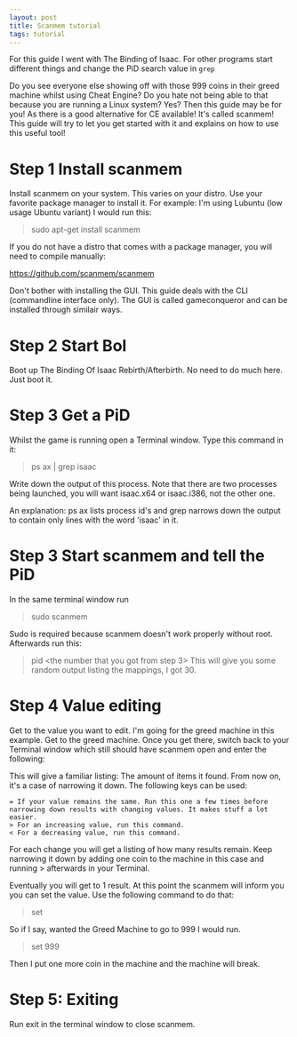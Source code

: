 ```yaml
---
layout: post
title: Scanmem tutorial
tags: tutorial
---
```

For this guide I went with The Binding of Isaac. For other programs start different things and change the PiD search value in `grep`

Do you see everyone else showing off with those 999 coins in their greed machine whilst using Cheat Engine? Do you hate not being able to that because you are running a Linux system? Yes? Then this guide may be for you! As there is a good alternative for CE available! It's called scanmem! This guide will try to let you get started with it and explains on how to use this useful tool!

Step 1 Install scanmem
=====
Install scanmem on your system. This varies on your distro. Use your favorite package manager to install it. For example: I'm using Lubuntu (low usage Ubuntu variant) I would run this:
> sudo apt-get install scanmem

If you do not have a distro that comes with a package manager, you will need to compile manually:

https://github.com/scanmem/scanmem

Don't bother with installing the GUI. This guide deals with the CLI (commandline interface only). The GUI is called gameconqueror and can be installed through similair ways.

Step 2 Start BoI
=====
Boot up The Binding Of Isaac Rebirth/Afterbirth. No need to do much here. Just boot it.

Step 3 Get a PiD
=====
Whilst the game is running open a Terminal window. Type this command in it:

> ps ax  | grep isaac

Write down the output of this process. Note that there are two processes being launched, you will want isaac.x64 or isaac.i386, not the other one.

An explanation: ps ax lists process id's and grep narrows down the output to contain only lines with the word 'isaac' in it.


Step 3 Start scanmem and tell the PiD
=====
In the same terminal window run
>sudo scanmem

Sudo is required because scanmem doesn't work properly without root. Afterwards run this:
> pid <the number that you got from step 3>
This will give you some random output listing the mappings, I got 30.

Step 4 Value editing
=====
Get to the value you want to edit. I'm going for the greed machine in this example. Get to the greed machine. Once you get there, switch back to your Terminal window which still should have scanmem open and enter the following:
> <your current greed machine amount>
This will give a familiar listing: The amount of items it found. From now on, it's a case of narrowing it down. The following keys can be used:

    = If your value remains the same. Run this one a few times before narrowing down results with changing values. It makes stuff a lot easier.
    > For an increasing value, run this command.
    < For a decreasing value, run this command.

For each change you will get a listing of how many results remain. Keep narrowing it down by adding one coin to the machine in this case and running > afterwards in your Terminal.

Eventually you will get to 1 result. At this point the scanmem will inform you you can set the value. Use the following command to do that:
> set <value>

So if I say, wanted the Greed Machine to go to 999 I would run.
> set 999

Then I put one more coin in the machine and the machine will break.

Step 5: Exiting
=====
Run exit in the terminal window to close scanmem.
